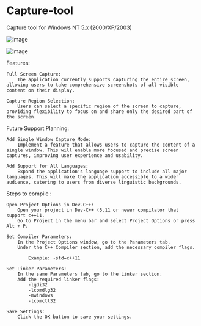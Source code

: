 # Capture-tool
Capture tool for Windows NT 5.x (2000/XP/2003)

![image](https://github.com/Win2000DevCommunity/Capture-tool/assets/154258820/11c0f2d6-fcb1-4574-bd45-8f7c2fce216c)


![image](https://github.com/Win2000DevCommunity/Capture-tool/assets/154258820/0e99839d-b386-4e5a-8c3e-85cf109f8214)


Features:

    Full Screen Capture:
        The application currently supports capturing the entire screen, allowing users to take comprehensive screenshots of all visible content on their display.

    Capture Region Selection:
        Users can select a specific region of the screen to capture, providing flexibility to focus on and share only the desired part of the screen.

Future Support Planning:

    Add Single Window Capture Mode:
        Implement a feature that allows users to capture the content of a single window. This will enable more focused and precise screen captures, improving user experience and usability.

    Add Support for All Languages:
        Expand the application's language support to include all major languages. This will make the application accessible to a wider audience, catering to users from diverse linguistic backgrounds.
        
Steps to compile :

    Open Project Options in Dev-C++:
        Open your project in Dev-C++ (5.11 or newer compilator that support c++11.
        Go to Project in the menu bar and select Project Options or press Alt + P.

    Set Compiler Parameters:
        In the Project Options window, go to the Parameters tab.
        Under the C++ Compiler section, add the necessary compiler flags. 
        
            Example: -std=c++11

    Set Linker Parameters:
        In the same Parameters tab, go to the Linker section.
        Add the required linker flags:
            -lgdi32
            -lcomdlg32
            -mwindows
            -lcomctl32

    Save Settings:
        Click the OK button to save your settings.
